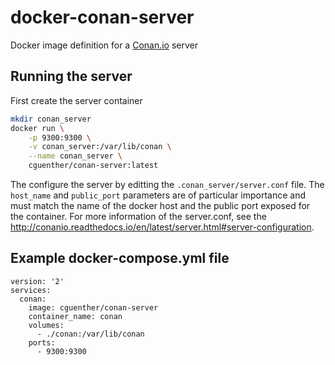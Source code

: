 # docker-conan-server

Docker image definition for a [Conan.io](https://conan.io) server

## Running the server

First create the server container
```bash
mkdir conan_server
docker run \
    -p 9300:9300 \
    -v conan_server:/var/lib/conan \
    --name conan_server \
    cguenther/conan-server:latest
```

The configure the server by editting the `.conan_server/server.conf`
file. The `host_name` and `public_port` parameters are of particular
importance and must match the name of the docker host and the public
port exposed for the container.
For more information of the server.conf, see the http://conanio.readthedocs.io/en/latest/server.html#server-configuration.

## Example docker-compose.yml file

```
version: '2' 
services:
  conan:
    image: cguenther/conan-server
    container_name: conan
    volumes:
      - ./conan:/var/lib/conan
    ports:
      - 9300:9300
```
